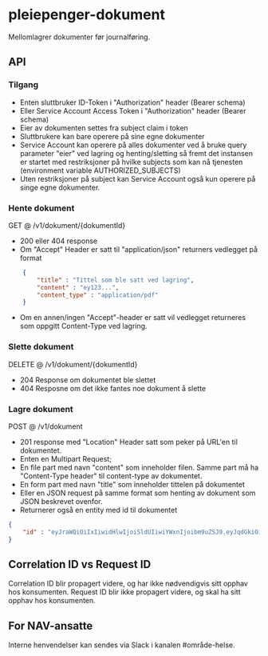 # pleiepenger-dokument

Mellomlagrer dokumenter før journalføring.

## API
### Tilgang
- Enten sluttbruker ID-Token i "Authorization" header (Bearer schema)
- Eller Service Account Access Token i "Authorization" header (Bearer schema)
- Eier av dokumenten settes fra subject claim i token
- Sluttbrukere kan bare operere på sine egne dokumenter
- Service Account kan operere på alles dokumenter ved å bruke query parameter "eier" ved lagring og henting/sletting så fremt det instansen er startet med restriksjoner på hvilke subjects som kan nå tjenesten (environment variable AUTHORIZED_SUBJECTS)
- Uten restriksjoner på subject kan Service Account også kun operere på singe egne dokumenter.

### Hente dokument
GET @ /v1/dokument/{dokumentId}
- 200 eller 404 response
- Om "Accept" Header er satt til "application/json" returners vedlegget på format
```json
    {
        "title" : "Tittel som ble satt ved lagring",
        "content" : "ey123...",
        "content_type" : "application/pdf"
    }
```
- Om en annen/ingen "Accept"-header er satt vil vedlegget returneres som oppgitt Content-Type ved lagring.

### Slette dokument
DELETE @ /v1/dokument/{dokumentId}
- 204 Response om dokumentet ble slettet
- 404 Resposne om det ikke fantes noe dokument å slette

### Lagre dokument
POST @ /v1/dokument
- 201 response med "Location" Header satt som peker på URL'en til dokumentet.
- Enten en Multipart Request;
- En file part med navn "content" som inneholder filen. Samme part må ha "Content-Type header" til content-type av dokumentet.
- En form part med navn "title" som inneholder tittelen på dokumentet
- Eller en JSON request på samme format som henting av dokument som JSON beskrevet ovenfor.
- Returnerer også en entity med id til dokumentet
```json
{
    "id" : "eyJraWQiOiIxIiwidHlwIjoiSldUIiwiYWxnIjoibm9uZSJ9.eyJqdGkiOiJiZTRhMjM5Yy1hZDIxLTQ5OTYtOTE3MS1kNjljY2Y1OGE4YjAifQ"
}
```

## Correlation ID vs Request ID
Correlation ID blir propagert videre, og har ikke nødvendigvis sitt opphav hos konsumenten.
Request ID blir ikke propagert videre, og skal ha sitt opphav hos konsumenten.

## For NAV-ansatte

Interne henvendelser kan sendes via Slack i kanalen #område-helse.

